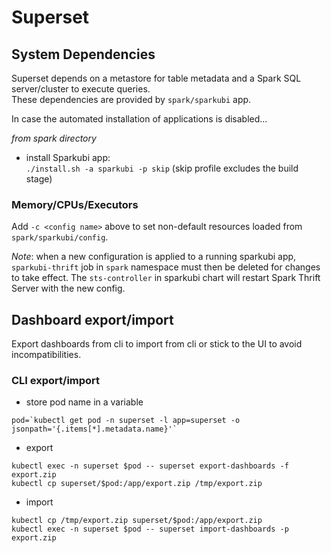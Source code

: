 # Superset

## System Dependencies

Superset depends on a metastore for table metadata and a Spark SQL server/cluster to execute queries.\
These dependencies are provided by `spark/sparkubi` app.

In case the automated installation of applications is disabled...

*from spark directory*
- install Sparkubi app:\
 `./install.sh -a sparkubi -p skip` (skip profile excludes the build stage)

### Memory/CPUs/Executors
Add `-c <config name>` above to set non-default resources loaded from `spark/sparkubi/config`.

*Note*: when a new configuration is applied to a running sparkubi app, `sparkubi-thrift` job in `spark` namespace must then be deleted for changes to take effect. The `sts-controller` in sparkubi chart will restart Spark Thrift Server with the new config.

## Dashboard export/import

Export dashboards from cli to import from cli or stick to the UI to avoid incompatibilities.

### CLI export/import

- store pod name in a variable
```
pod=`kubectl get pod -n superset -l app=superset -o jsonpath='{.items[*].metadata.name}'`
```
- export
```
kubectl exec -n superset $pod -- superset export-dashboards -f export.zip
kubectl cp superset/$pod:/app/export.zip /tmp/export.zip
```
- import
```
kubectl cp /tmp/export.zip superset/$pod:/app/export.zip
kubectl exec -n superset $pod -- superset import-dashboards -p export.zip
```

